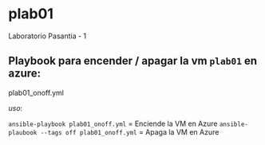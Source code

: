 # plab01
Laboratorio Pasantia - 1

## Playbook para encender / apagar la vm ```plab01``` en azure:

plab01_onoff.yml

*uso*: 

```ansible-playbook plab01_onoff.yml```             =  Enciende la VM en Azure
```ansible-plaubook --tags off plab01_onoff.yml```  =  Apaga la VM en Azure

